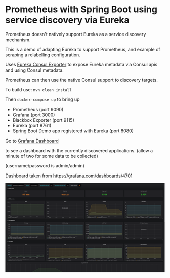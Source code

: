# Prometheus with Spring Boot using service discovery via Eureka

Prometheus doesn't natively support Eureka as a service discovery mechanism.

This is a demo of adapting Eureka to support Prometheus, and example of scraping a relabelling configuration.

Uses [Eureka Consul Exporter](https://github.com/twinformatics/eureka-consul-adapter) 
to expose Eureka metadata via Consul apis and using Consul metadata.

Prometheus can then use the native Consul support to discovery targets.

To build use: `mvn clean install`

Then `docker-compose up` to bring up

* Prometheus (port 9090)
* Grafana (port 3000)
* Blackbox Exporter (port 9115)
* Eureka (port 8761)
* Spring Boot Demo app registered with Eureka (port 8080)

Go to [Grafana Dashboard](http://localhost:3000/d/n9TP6fNmk/jvm-micrometer?refresh=5s&orgId=1&from=now-15m&to=now&var-application=PROMETHEUS-DEMO-APP)

to see a dashboard with the currently discovered applications. (allow a minute of two for some data to be collected)


(username/password is admin/admin)

Dashboard taken from https://grafana.com/dashboards/4701


![Grafana Dashboard](./grafana-dashboard.png "Grafana Dashboard")